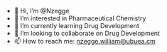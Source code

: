 - 👋 Hi, I’m @Nzegge
- 👀 I’m interested in Pharmaceutical Chemistry
- 🌱 I’m currently learning Drug Development
- 💞️ I’m looking to collaborate on Drug Development
- 📫 How to reach me: nzegge.william@ubuea.cm

<!---
Nzegge/Nzegge is a ✨ special ✨ repository because its `README.md` (this file) appears on your GitHub profile.
You can click the Preview link to take a look at your changes.
--->
